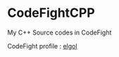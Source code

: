 # CodeFightCPP

My C++ Source codes in CodeFight

CodeFight profile : [elgol](https://codefights.com/profile/elgnol)


